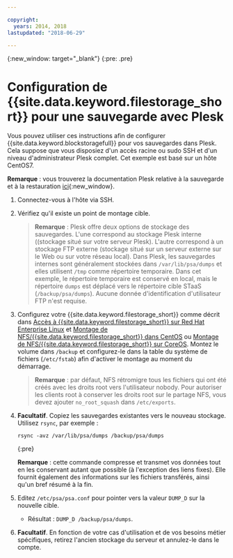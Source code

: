 ```yaml
---

copyright:
  years: 2014, 2018
lastupdated: "2018-06-29"

---
```

{:new_window: target="_blank"}
{:pre: .pre}
 
# Configuration de {{site.data.keyword.filestorage_short}} pour une sauvegarde avec Plesk

Vous pouvez utiliser ces instructions afin de configurer {{site.data.keyword.blockstoragefull}} pour vos sauvegardes dans Plesk. Cela suppose que vous disposiez d'un accès racine ou sudo SSH et d'un niveau d'administrateur Plesk complet. Cet exemple est basé sur un hôte CentOS7.

**Remarque** : vous trouverez la documentation Plesk relative à la sauvegarde et à la restauration [ici](https://docs.plesk.com/en-US/12.5/administrator-guide/backing-up-and-restoration.59256/){:new_window}.

1. Connectez-vous à l'hôte via SSH.

2. Vérifiez qu'il existe un point de montage cible. <br />
   >**Remarque** : Plesk offre deux options de stockage des sauvegardes. L'une correspond au stockage Plesk interne ((stockage situé sur votre serveur Plesk). L'autre correspond à un stockage FTP externe (stockage situé sur un serveur externe sur le Web ou sur votre réseau local). Dans Plesk, les sauvegardes internes sont généralement stockées dans `/var/lib/psa/dumps` et elles utilisent `/tmp` comme répertoire temporaire. Dans cet exemple, le répertoire temporaire est conservé en local, mais le répertoire `dumps` est déplacé vers le répertoire cible STaaS (`/backup/psa/dumps`). Aucune donnée d'identification d'utilisateur FTP n'est requise.
   
3. Configurez votre {{site.data.keyword.filestorage_short}} comme décrit dans [Accès à {{site.data.keyword.filestorage_short}} sur Red Hat Enterprise Linux](accessing-file-storage-linux.html) et [Montage de NFS/{{site.data.keyword.filestorage_short}} dans CentOS](mounting-nsf-file-storage.html) ou [Montage de NFS/{{site.data.keyword.filestorage_short}} sur CoreOS](mounting-storage-coreos.html). Montez le volume dans `/backup` et configurez-le dans la table du système de fichiers (`/etc/fstab`) afin d'activer le montage au moment du démarrage. <br />
   >**Remarque** : par défaut, NFS rétromigre tous les fichiers qui ont été créés avec les droits root vers l'utilisateur nobody. Pour autoriser les clients root à conserver les droits root sur le partage NFS, vous devez ajouter `no_root_squash` dans `/etc/exports`. <br />

4. **Facultatif**. Copiez les sauvegardes existantes vers le nouveau stockage. Utilisez `rsync`, par exemple :
   ```
   rsync -avz /var/lib/psa/dumps /backup/psa/dumps
   ```
   {:pre}
    
    **Remarque** : cette commande compresse et transmet vos données tout en les conservant autant que possible (à l'exception des liens fixes). Elle fournit également des informations sur les fichiers transférés, ainsi qu'un bref résumé à la fin.
    
5. Editez `/etc/psa/psa.conf` pour pointer vers la valeur `DUMP_D` sur la nouvelle cible. 
    - Résultat : `DUMP_D /backup/psa/dumps`. 

6. **Facultatif**. En fonction de votre cas d'utilisation et de vos besoins métier spécifiques, retirez l'ancien stockage du serveur et annulez-le dans le compte. 

